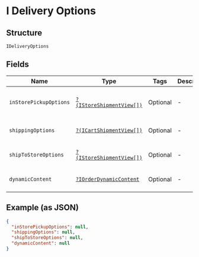 
# I Delivery Options

## Structure

`IDeliveryOptions`

## Fields

| Name | Type | Tags | Description | Getter | Setter |
|  --- | --- | --- | --- | --- | --- |
| `inStorePickupOptions` | [`?(IStoreShipmentView[])`](../../doc/models/i-store-shipment-view.md) | Optional | - | getInStorePickupOptions(): ?array | setInStorePickupOptions(?array inStorePickupOptions): void |
| `shippingOptions` | [`?(ICartShipmentView[])`](../../doc/models/i-cart-shipment-view.md) | Optional | - | getShippingOptions(): ?array | setShippingOptions(?array shippingOptions): void |
| `shipToStoreOptions` | [`?(IStoreShipmentView[])`](../../doc/models/i-store-shipment-view.md) | Optional | - | getShipToStoreOptions(): ?array | setShipToStoreOptions(?array shipToStoreOptions): void |
| `dynamicContent` | [`?IOrderDynamicContent`](../../doc/models/i-order-dynamic-content.md) | Optional | - | getDynamicContent(): ?IOrderDynamicContent | setDynamicContent(?IOrderDynamicContent dynamicContent): void |

## Example (as JSON)

```json
{
  "inStorePickupOptions": null,
  "shippingOptions": null,
  "shipToStoreOptions": null,
  "dynamicContent": null
}
```

